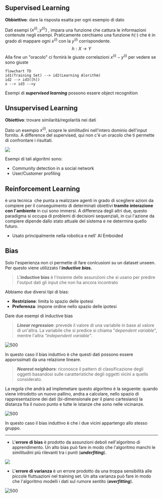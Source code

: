 

## Supervised Learning

**Obbiettivo**: dare la risposta esatta per ogni esempio di dato

Dati  esempi $\{ x^{(i)}, y^{(i)}\}$ , impara una funzione che cattura le informazioni contenute negli esempi.
Praticamente cerchiamo una funzione $h(\cdot)$ che è in grado di mappare ogni $x^{(i)}$ con la $y^{(i)}$ corrispondente. 
$$h: X \rightarrow Y$$
Alla fine un "oracolo" ci fornirà le giuste correlazioni $x^{(i)}-y^{(i)}$ per vedere se sono giuste

```mermaid 
flowchart TD
id1(Training Set) --> id2(Learning Alorithm)
id2 --> id3([h])
x --> id3 -->y

```

Esempi di ***supervised learning*** possono essere object recognition



## Unsupervised Learning

**Obiettivo**: trovare similarità/regolarità nei dati

Dato un esempio $x^{(i)}$, scopre le similitudini nell'intero dominio dell'input fornito.
A difference del supervised, qui non c'è un oracolo che ti permette di confrontare i risultati.

![](https://repository-images.githubusercontent.com/176126044/775a6980-a8e2-11e9-9760-e358de54d4fd)

Esempi di tali algoritmi sono:
- Community detection in a social network
- User/Customer profiling



## Reinforcement Learning
è una tecnica  che punta a realizzare agenti in grado di scegliere azioni da compiere per il conseguimento di determinati obiettivi **tramite interazione con l'ambiente** in cui sono immersi. A differenza degli altri due, questo paradigma si occupa di problemi di decisioni sequenziali, in cui l'azione da compiere dipende dallo stato attuale del sistema e ne determina quello futuro.

- Usato principalmente nella robotica e nell' AI Emboided




## Bias


Solo l'esperienza non ci permette di fare conlcusioni su un dataset unseen. Per questo viene utilizzato l'***inductive bias.***

>L'**inductive bias** è l'insieme delle assunzioni che si usano per predire l'output dati gli input che non ha ancora incontrato

Abbiamo due diversi tipi di bias:
- **Restrizione**: limita lo spazio delle ipotesi
- **Preferenza**: impone ordine nello spazio delle ipotesi

Dare due esempi di inductive bias

> ***Linear regression***: prevede il valore di una variabile in base al valore di un'altra. La variabile che si predice si chiama "*dependent variable*", mentre l'altra *"independent variable"*.


![500](https://miro.medium.com/max/1400/1*md7XN9nXzyjcOXmL7LRzpw.png)

In questo caso il bias induttivo è che questi dati possono essere apporssimati da una relazione lineare.



> ***Nearest neighbors***: riconosce il pattern di classificazione degli oggetti basandosi sulle caratteristiche degli oggetti vicini a quello considerato.

La regola che andrà ad implemetare questo algoritmo è la seguente: quando viene introdotto un nuovo pallino, andra a calcolare, nello spazio di rappresentazione dei dati (bi-dimensionale per il piano cartesiano) la distanza fra il nuovo punto e tutte le istanze che sono nelle vicinanze.

![500](https://www.jcchouinard.com/wp-content/uploads/2021/08/image-8.png)

In questo caso il bias induttivo è che i due vicini appartengo allo stesso gruppo. 

___

- L'**errore di bias** è prodotto da assunzioni deboli nell'algoritmo di apprendimento. Un alto bias può fare in modo che l'algoritmo manchi le similitudini più rilevanti tra i punti (***underfiting***).

![](https://miro.medium.com/v2/resize:fit:1400/1*9hPX9pAO3jqLrzt0IE3JzA.png)

- L'**errore di varianza** è un errore prodotto da una troppa sensibilità alle piccole fluttuazioni nel training set. Un alta varianza può fare in modo che l'algoritmo modelli i dati sul rumore sentito (***overfitting***). 

![500](https://nvsyashwanth.github.io/machinelearningmaster/assets/images/bias_variance.jpg)